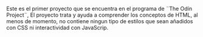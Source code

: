 Este es el primer proyecto que se encuentra en el programa de ¨The Odín Project¨, El proyecto trata y ayuda a comprender los conceptos de HTML, al menos de momento, no contiene ningun tipo de estilos que sean añadidos con CSS ni interactividad con JavaScrip.